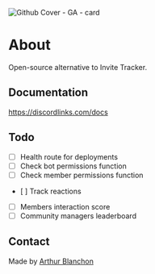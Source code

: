 
![Github Cover - GA - card](https://github.com/SwagpoolHQ/Google-analytics-bot/assets/112695921/4a691ab9-cced-4618-a024-b8653c58ea6d)

# About
Open-source alternative to Invite Tracker.


## Documentation
https://discordlinks.com/docs

## Todo

- [ ] Health route for deployments  
- [ ] Check bot permissions function  
- [ ] Check member permissions function  
- [ ] Track reactions  
- [ ] Members interaction score  
- [ ] Community managers leaderboard  

## Contact

Made by [Arthur Blanchon](https://x.com/ArthurOnTime)
